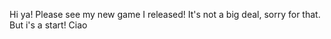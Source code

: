 Hi ya!
Please see my new game I released! 
It's not a big deal, sorry for that. But i's a start!
Ciao
